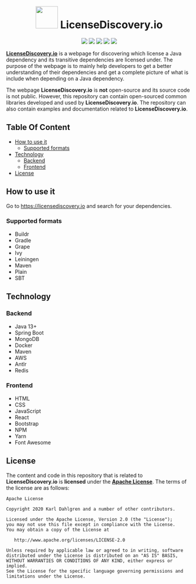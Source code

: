 <h1 align="center">
  <span>
    <img src="https://licensediscovery.io/static/media/logo.dc524748.svg" height="60" width="60"/> LicenseDiscovery.io
  </span>
</h1>

<p align="center">
  <a href="https://licensediscovery.io/"><img src="https://img.shields.io/website?url=https%3A%2F%2Flicensediscovery.io%2F"/></a>
  <a href="https://observatory.mozilla.org/analyze/licensediscovery.io"><img src="https://img.shields.io/mozilla-observatory/grade/licensediscovery.io?publish"/></a>
    <a href="https://securityheaders.com/?q=https%3A%2F%2Flicensediscovery.io"><img src="https://img.shields.io/security-headers?color=bright-green&url=https%3A%2F%2Flicensediscovery.io%2F"/></a>
    <a href="https://licensediscovery.io/"><img src="https://img.shields.io/hsts/preload/licensediscovery.io"/></a>
  <a href="LICENSE"><img src="https://img.shields.io/badge/license-Apache%202-blue.svg"/></a>
</p>


[**LicenseDiscovery.io**](https://www.licensediscovery.io/) is a webpage for discovering which license a Java dependency and its transitive dependencies are licensed under. The purpose of the webpage is to mainly help developers to get a better understanding of their dependencies and get a complete picture of what is include when depending on a Java dependency.

The webpage **LicenseDiscovery.io** is **not** open-source and its source code is not public. However, this repository can contain open-sourced common libraries developed and used by **LicenseDiscovery.io**. The repository can also contain examples and documentation related to **LicenseDiscovery.io**.

Table Of Content
----

- [How to use it](#how-to-use-it)
   - [Supported formats](#supported-formats)
- [Technology](#technology)
   - [Backend](#backend)
   - [Frontend](#frontend)
- [License](#license)

## How to use it
Go to https://licensediscovery.io and search for your dependencies.

### Supported formats
- Buildr
- Gradle
- Grape
- Ivy
- Leiningen
- Maven
- Plain
- SBT

## Technology

### Backend
- Java 13+
- Spring Boot
- MongoDB
- Docker
- Maven
- AWS
- Antlr
- Redis

### Frontend
- HTML
- CSS
- JavaScript
- React
- Bootstrap
- NPM
- Yarn
- Font Awesome

## License

The content and code in this repository that is related to **LicenseDiscovery.io** is **licensed** under the **[Apache License](https://github.com/castlemock/castlemock/blob/master/LICENSE)**. The terms of the license are as follows:

    Apache License

    Copyright 2020 Karl Dahlgren and a number of other contributors.

    Licensed under the Apache License, Version 2.0 (the "License");
    you may not use this file except in compliance with the License.
    You may obtain a copy of the License at

       http://www.apache.org/licenses/LICENSE-2.0

    Unless required by applicable law or agreed to in writing, software
    distributed under the License is distributed on an "AS IS" BASIS,
    WITHOUT WARRANTIES OR CONDITIONS OF ANY KIND, either express or implied.
    See the License for the specific language governing permissions and
    limitations under the License.
